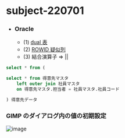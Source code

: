 # subject-220701

- ### Oracle 
  - (1) [dual 表](https://ja.wikipedia.org/wiki/DUAL%E8%A1%A8#:~:text=DUAL%E8%A1%A8%EF%BC%88DUAL%E3%81%B2%E3%82%87%E3%81%86%EF%BC%89%E3%81%AF,%E8%A1%8C%E3%81%86%E5%A0%B4%E5%90%88%E3%81%AB%E4%BD%BF%E3%82%8F%E3%82%8C%E3%82%8B%E3%80%82)
  - (2) [ROWID 疑似列](https://docs.oracle.com/cd/E16338_01/server.112/b56299/pseudocolumns008.htm)
  - (3) 結合演算子 => ||

```sql
select * from ( 

select * from 得意先マスタ 
	left outer join 社員マスタ
	on 得意先マスタ.担当者 = 社員マスタ.社員コード

) 得意先データ
```


### GIMP のダイアログ内の値の初期設定

![image](https://user-images.githubusercontent.com/1501327/176601988-03e9933a-83f9-4bd1-9b48-96d2ff613657.png)

